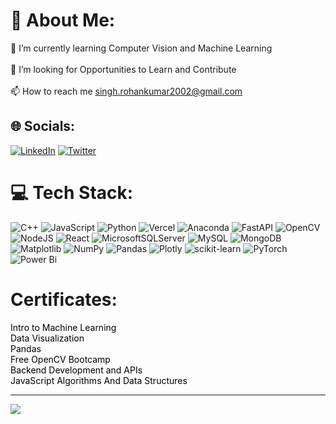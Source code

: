 # 💫 About Me:
🌱 I’m currently learning Computer Vision and Machine Learning<br><br>👯 I’m looking for Opportunities to Learn and Contribute<br><br>📫 How to reach me singh.rohankumar2002@gmail.com


## 🌐 Socials:
[![LinkedIn](https://img.shields.io/badge/LinkedIn-%230077B5.svg?logo=linkedin&logoColor=white)](https://linkedin.com/in/roxoho) [![Twitter](https://img.shields.io/badge/Twitter-%231DA1F2.svg?logo=Twitter&logoColor=white)](https://twitter.com/roxohoking) 

# 💻 Tech Stack:
![C++](https://img.shields.io/badge/c++-%2300599C.svg?style=for-the-badge&logo=c%2B%2B&logoColor=white) ![JavaScript](https://img.shields.io/badge/javascript-%23323330.svg?style=for-the-badge&logo=javascript&logoColor=%23F7DF1E) ![Python](https://img.shields.io/badge/python-3670A0?style=for-the-badge&logo=python&logoColor=ffdd54) ![Vercel](https://img.shields.io/badge/vercel-%23000000.svg?style=for-the-badge&logo=vercel&logoColor=white) ![Anaconda](https://img.shields.io/badge/Anaconda-%2344A833.svg?style=for-the-badge&logo=anaconda&logoColor=white) ![FastAPI](https://img.shields.io/badge/FastAPI-005571?style=for-the-badge&logo=fastapi) ![OpenCV](https://img.shields.io/badge/opencv-%23white.svg?style=for-the-badge&logo=opencv&logoColor=white) ![NodeJS](https://img.shields.io/badge/node.js-6DA55F?style=for-the-badge&logo=node.js&logoColor=white) ![React](https://img.shields.io/badge/react-%2320232a.svg?style=for-the-badge&logo=react&logoColor=%2361DAFB) ![MicrosoftSQLServer](https://img.shields.io/badge/Microsoft%20SQL%20Server-CC2927?style=for-the-badge&logo=microsoft%20sql%20server&logoColor=white) ![MySQL](https://img.shields.io/badge/mysql-%2300000f.svg?style=for-the-badge&logo=mysql&logoColor=white) ![MongoDB](https://img.shields.io/badge/MongoDB-%234ea94b.svg?style=for-the-badge&logo=mongodb&logoColor=white) ![Matplotlib](https://img.shields.io/badge/Matplotlib-%23ffffff.svg?style=for-the-badge&logo=Matplotlib&logoColor=black) ![NumPy](https://img.shields.io/badge/numpy-%23013243.svg?style=for-the-badge&logo=numpy&logoColor=white) ![Pandas](https://img.shields.io/badge/pandas-%23150458.svg?style=for-the-badge&logo=pandas&logoColor=white) ![Plotly](https://img.shields.io/badge/Plotly-%233F4F75.svg?style=for-the-badge&logo=plotly&logoColor=white) ![scikit-learn](https://img.shields.io/badge/scikit--learn-%23F7931E.svg?style=for-the-badge&logo=scikit-learn&logoColor=white) ![PyTorch](https://img.shields.io/badge/PyTorch-%23EE4C2C.svg?style=for-the-badge&logo=PyTorch&logoColor=white) ![Power Bi](https://img.shields.io/badge/power_bi-F2C811?style=for-the-badge&logo=powerbi&logoColor=black)
# Certificates:
<a style="color: black; text-decoration: none;" href="https://www.kaggle.com/learn/certification/roxoho/intro-to-machine-learning">Intro to Machine Learning</a> <br>
<a style="color: black; text-decoration: none;" href="https://www.kaggle.com/learn/certification/roxoho/data-visualization">Data Visualization</a> <br>
<a style="color: black; text-decoration: none;" href="https://www.kaggle.com/learn/certification/roxoho/pandas">Pandas</a> <br>
<a style="color: black; text-decoration: none;" href="https://drive.google.com/file/d/1hziPiOQmn63anZ_seD8uIbouThZdTvqN/view?usp=sharing">Free OpenCV Bootcamp</a> <br>
<a style="color: black; text-decoration: none;" href="https://www.freecodecamp.org/certification/roxoho/back-end-development-and-apis">Backend Development and APIs</a> <br>
<a style="color: black; text-decoration: none;" href="https://www.freecodecamp.org/certification/roxoho/javascript-algorithms-and-data-structures">JavaScript Algorithms And Data Structures</a> <br>



---
[![](https://visitcount.itsvg.in/api?id=roxoho&icon=4&color=0)](https://visitcount.itsvg.in)

<!-- Proudly created with GPRM ( https://gprm.itsvg.in ) -->
